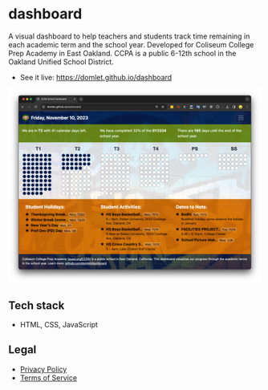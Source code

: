 # dashboard

A visual dashboard to help teachers and students track time remaining in each academic term and the school year. Developed for Coliseum College Prep Academy in East Oakland. CCPA is a public 6-12th school in the Oakland Unified School District.

- See it live: https://domlet.github.io/dashboard

![dashboard screenshot](images/screenshot.JPG)

## Tech stack
- HTML, CSS, JavaScript

## Legal 
- [Privacy Policy](https://github.com/domlet/dashboard/blob/main/privacy-policy.html)
- [Terms of Service](https://github.com/domlet/dashboard/blob/main/terms-of-service.md)
